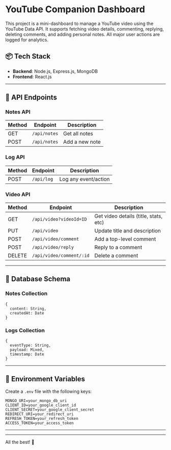 
# YouTube Companion Dashboard

This project is a mini-dashboard to manage a YouTube video using the YouTube Data API. It supports fetching video details, commenting, replying, deleting comments, and adding personal notes. All major user actions are logged for analytics.

## 📦 Tech Stack

- **Backend**: Node.js, Express.js, MongoDB
- **Frontend**: React.js


---

## 📡 API Endpoints

### Notes API

| Method | Endpoint       | Description                  |
|--------|----------------|------------------------------|
| GET    | `/api/notes`   | Get all notes                |
| POST   | `/api/notes`   | Add a new note               |

### Log API

| Method | Endpoint       | Description                  |
|--------|----------------|------------------------------|
| POST   | `/api/log`     | Log any event/action         |

### Video API

| Method | Endpoint                    | Description                              |
|--------|-----------------------------|------------------------------------------|
| GET    | `/api/video?videoId=ID`     | Get video details (title, stats, etc)    |
| PUT    | `/api/video`                | Update title and description             |
| POST   | `/api/video/comment`        | Add a top-level comment                  |
| POST   | `/api/video/reply`          | Reply to a comment                       |
| DELETE | `/api/video/comment/:id`    | Delete a comment                         |

---

## 🧩 Database Schema

### Notes Collection

```
{
  content: String,
  createdAt: Date
}
```

### Logs Collection

```
{
  eventType: String,
  payload: Mixed,
  timestamp: Date
}
```

---

## 🧪 Environment Variables

Create a `.env` file with the following keys:

```
MONGO_URI=your_mongo_db_uri
CLIENT_ID=your_google_client_id
CLIENT_SECRET=your_google_client_secret
REDIRECT_URI=your_redirect_uri
REFRESH_TOKEN=your_refresh_token
ACCESS_TOKEN=your_access_token
```

---


---



All the best! 🎯
